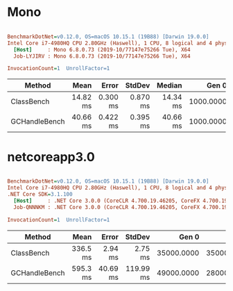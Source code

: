# Mono

``` ini

BenchmarkDotNet=v0.12.0, OS=macOS 10.15.1 (19B88) [Darwin 19.0.0]
Intel Core i7-4980HQ CPU 2.80GHz (Haswell), 1 CPU, 8 logical and 4 physical cores
  [Host]     : Mono 6.8.0.73 (2019-10/77147e75266 Tue), X64
  Job-LYJIRV : Mono 6.8.0.73 (2019-10/77147e75266 Tue), X64

InvocationCount=1  UnrollFactor=1

```
|        Method |     Mean |    Error |   StdDev |   Median |     Gen 0 |     Gen 1 |     Gen 2 | Allocated |
|-------------- |---------:|---------:|---------:|---------:|----------:|----------:|----------:|----------:|
|    ClassBench | 14.82 ms | 0.300 ms | 0.870 ms | 14.34 ms | 1000.0000 | 1000.0000 | 1000.0000 |         - |
| GCHandleBench | 40.66 ms | 0.422 ms | 0.395 ms | 40.66 ms | 1000.0000 | 1000.0000 | 1000.0000 |         - |

# netcoreapp3.0

``` ini

BenchmarkDotNet=v0.12.0, OS=macOS 10.15.1 (19B88) [Darwin 19.0.0]
Intel Core i7-4980HQ CPU 2.80GHz (Haswell), 1 CPU, 8 logical and 4 physical cores
.NET Core SDK=3.1.100
  [Host]     : .NET Core 3.0.0 (CoreCLR 4.700.19.46205, CoreFX 4.700.19.46214), X64 RyuJIT
  Job-QNNNKM : .NET Core 3.0.0 (CoreCLR 4.700.19.46205, CoreFX 4.700.19.46214), X64 RyuJIT

InvocationCount=1  UnrollFactor=1

```
|        Method |     Mean |    Error |    StdDev |      Gen 0 |      Gen 1 |      Gen 2 | Allocated |
|-------------- |---------:|---------:|----------:|-----------:|-----------:|-----------:|----------:|
|    ClassBench | 336.5 ms |  2.94 ms |   2.75 ms | 35000.0000 | 35000.0000 | 30000.0000 | 762.94 MB |
| GCHandleBench | 595.3 ms | 40.69 ms | 119.99 ms | 49000.0000 | 28000.0000 | 23000.0000 | 762.94 MB |
